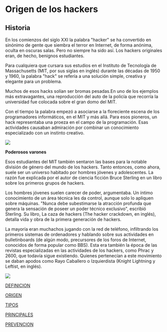 # Origen de los hackers

## Historia

En los comienzos del siglo XXI la palabra "hacker" se ha convertido en sinónimo de gente que siembra el terror en Internet, de forma anónima, oculta en oscuras salas. Pero no siempre ha sido así. Los hackers originales eran, de hecho, benignos estudiantes.

Para cualquiera que cursara sus estudios en el Instituto de Tecnología de Massachusetts (MIT, por sus siglas en inglés) durante las décadas de 1950 y 1960, la palabra "hack" se refería a una solución simple, creativa y elegante para un problema.

Muchos de esos hacks solían ser bromas pesadas.En uno de los ejemplos más extravagantes, una reproducción del auto de la policía que recorría la universidad fue colocada sobre el gran domo del MIT.

Con el tiempo la palabra empezó a asociarse a la floreciente escena de los programadores informáticos, en el MIT y más allá.
Para esos pioneros, un hack representaba una proeza en el campo de la programación. Esas actividades causaban admiración por combinar un conocimiento especializado con un instinto creativo.

![](http://ichef.bbci.co.uk/wwfeatures/wm/live/1280_640/images/live/p0/5b/cx/p05bcxt5.jpg)

**Poderosos varones**

Esos estudiantes del MIT también sentaron las bases para la notable división de género del mundo de los hackers. Tanto entonces, como ahora, suele ser un universo habitado por hombres jóvenes y adolescentes. La razón fue explicada por el autor de ciencia ficción Bruce Sterling en un libro sobre los primeros grupos de hackers.

Los hombres jóvenes suelen carecer de poder, argumentaba. Un íntimo conocimiento de un área técnica les da control, aunque solo lo apliquen sobre máquinas. "Nunca debe subestimarse la atracción profunda que genera la sensación de poseer un poder técnico exclusivo", escribió Sterling. Su libro, La caza de hackers (The hacker crackdown, en inglés), detalla vida y obra de la primera generación de hackers.

La mayoría eran muchachos jugando con la red de teléfono, infiltrando los primeros sistemas de ordenadores y hablando sobre sus actividades en bulletinboards (de algún modo, precursores de los foros de Internet, conocidos de forma popular como BBS). Esta era también la época de las revistas especializadas en las actividades de los hackers, como Phrac y 2600, que todavía sigue existiendo. Quienes pertenecían a este movimiento se daban apodos como Rayo Caballero o Izquierdista (Knight Lightning y Leftist, en inglés).

![](https://www.unocero.com/wp-content/uploads/2013/07/5-hackers-famosos-que-debes-conocer.jpg)



[DEFINICION](https://kalm2000.github.io/Mesa-5/DEFINICION)

[ORIGEN](https://kalm2000.github.io/Mesa-5/ORIGEN)

[TIPOS](https://kalm2000.github.io/Mesa-5/TIPOS)

[PRINCIPALES](https://kalm2000.github.io/Mesa-5/PRINCIPALES)

[PREVENCION](https://kalm2000.github.io/Mesa-5/PREVENCION)


